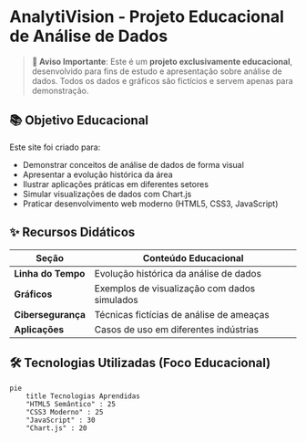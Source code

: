 # AnalytiVision - Projeto Educacional de Análise de Dados
> **🚨 Aviso Importante**: Este é um **projeto exclusivamente educacional**, desenvolvido para fins de estudo e apresentação sobre análise de dados. Todos os dados e gráficos são fictícios e servem apenas para demonstração.

## 📚 Objetivo Educacional

Este site foi criado para:
- Demonstrar conceitos de análise de dados de forma visual
- Apresentar a evolução histórica da área
- Ilustrar aplicações práticas em diferentes setores
- Simular visualizações de dados com Chart.js
- Praticar desenvolvimento web moderno (HTML5, CSS3, JavaScript)

## ✨ Recursos Didáticos

| Seção | Conteúdo Educacional |
|-------|----------------------|
| **Linha do Tempo** | Evolução histórica da análise de dados |
| **Gráficos** | Exemplos de visualização com dados simulados |
| **Cibersegurança** | Técnicas fictícias de análise de ameaças |
| **Aplicações** | Casos de uso em diferentes indústrias |

## 🛠 Tecnologias Utilizadas (Foco Educacional)

```mermaid
pie
    title Tecnologias Aprendidas
    "HTML5 Semântico" : 25
    "CSS3 Moderno" : 25
    "JavaScript" : 30
    "Chart.js" : 20
